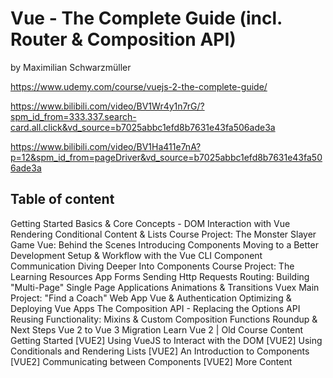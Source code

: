 # Vue - The Complete Guide (incl. Router & Composition API)
by Maximilian Schwarzmüller

https://www.udemy.com/course/vuejs-2-the-complete-guide/

https://www.bilibili.com/video/BV1Wr4y1n7rG/?spm_id_from=333.337.search-card.all.click&vd_source=b7025abbc1efd8b7631e43fa506ade3a

https://www.bilibili.com/video/BV1Ha411e7nA?p=12&spm_id_from=pageDriver&vd_source=b7025abbc1efd8b7631e43fa506ade3a

## Table of content
Getting Started
Basics & Core Concepts - DOM Interaction with Vue
Rendering Conditional Content & Lists
Course Project: The Monster Slayer Game
Vue: Behind the Scenes
Introducing Components
Moving to a Better Development Setup & Workflow with the
Vue CLI
Component Communication
Diving Deeper Into Components
Course Project: The Learning Resources App
Forms
Sending Http Requests
Routing: Building "Multi-Page" Single Page Applications
Animations & Transitions
Vuex
Main Project: "Find a Coach" Web App
Vue & Authentication
Optimizing & Deploying Vue Apps
The Composition API - Replacing the Options API
Reusing Functionality: Mixins & Custom Composition
Functions
Roundup & Next Steps
Vue 2 to Vue 3 Migration
Learn Vue 2 | Old Course Content
Getting Started [VUE2]
Using VueJS to Interact with the DOM [VUE2]
Using Conditionals and Rendering Lists [VUE2]
An Introduction to Components [VUE2]
Communicating between Components [VUE2]
More Content